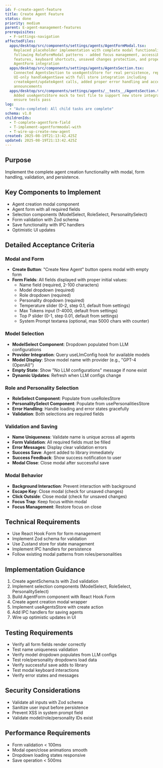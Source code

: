```yaml
---
id: F-create-agent-feature
title: Create Agent Feature
status: done
priority: medium
parent: E-agent-management-features
prerequisites:
  - F-settings-navigation
affectedFiles:
  apps/desktop/src/components/settings/agents/AgentFormModal.tsx:
    Replaced placeholder implementation with complete modal functionality
    following RoleFormModal patterns - added focus management, accessibility
    features, keyboard shortcuts, unsaved changes protection, and proper
    AgentForm integration
  apps/desktop/src/components/settings/agents/AgentsSection.tsx:
    Connected AgentsSection to useAgentsStore for real persistence, replaced
    UI-only handleAgentSave with full store integration including
    createAgent/updateAgent calls, added proper error handling and accessibility
    announcements
  apps/desktop/src/components/settings/agents/__tests__/AgentsSection.test.tsx:
    Added useAgentsStore mock to test file to support new store integration and
    ensure tests pass
log:
  - "Auto-completed: All child tasks are complete"
schema: v1.0
childrenIds:
  - T-complete-agentform-field
  - T-implement-agentformmodal-with
  - T-wire-up-create-new-agent
created: 2025-08-19T21:13:42.425Z
updated: 2025-08-19T21:13:42.425Z
---
```


## Purpose

Implement the complete agent creation functionality with modal, form handling, validation, and persistence.

## Key Components to Implement

- Agent creation modal component
- Agent form with all required fields
- Selection components (ModelSelect, RoleSelect, PersonalitySelect)
- Form validation with Zod schema
- Save functionality with IPC handlers
- Optimistic UI updates

## Detailed Acceptance Criteria

### Modal and Form

- **Create Button**: "Create New Agent" button opens modal with empty form
- **Form Fields**: All fields displayed with proper initial values:
  - Name field (required, 2-100 characters)
  - Model dropdown (required)
  - Role dropdown (required)
  - Personality dropdown (required)
  - Temperature slider (0-2, step 0.1, default from settings)
  - Max Tokens input (1-4000, default from settings)
  - Top P slider (0-1, step 0.01, default from settings)
  - System Prompt textarea (optional, max 5000 chars with counter)

### Model Selection

- **ModelSelect Component**: Dropdown populated from LLM configurations
- **Provider Integration**: Query useLlmConfig hook for available models
- **Model Display**: Show model name with provider (e.g., "GPT-4 (OpenAI)")
- **Empty State**: Show "No LLM configurations" message if none exist
- **Dynamic Updates**: Refresh when LLM configs change

### Role and Personality Selection

- **RoleSelect Component**: Populate from useRolesStore
- **PersonalitySelect Component**: Populate from usePersonalitiesStore
- **Error Handling**: Handle loading and error states gracefully
- **Validation**: Both selections are required fields

### Validation and Saving

- **Name Uniqueness**: Validate name is unique across all agents
- **Form Validation**: All required fields must be filled
- **Error Messages**: Display clear validation errors
- **Success Save**: Agent added to library immediately
- **Success Feedback**: Show success notification to user
- **Modal Close**: Close modal after successful save

### Modal Behavior

- **Background Interaction**: Prevent interaction with background
- **Escape Key**: Close modal (check for unsaved changes)
- **Click Outside**: Close modal (check for unsaved changes)
- **Focus Trap**: Keep focus within modal
- **Focus Management**: Restore focus on close

## Technical Requirements

- Use React Hook Form for form management
- Implement Zod schema for validation
- Use Zustand store for state management
- Implement IPC handlers for persistence
- Follow existing modal patterns from roles/personalities

## Implementation Guidance

1. Create agentSchema.ts with Zod validation
2. Implement selection components (ModelSelect, RoleSelect, PersonalitySelect)
3. Build AgentForm component with React Hook Form
4. Create agent creation modal wrapper
5. Implement useAgentsStore with create action
6. Add IPC handlers for saving agents
7. Wire up optimistic updates in UI

## Testing Requirements

- Verify all form fields render correctly
- Test name uniqueness validation
- Verify model dropdown populates from LLM configs
- Test role/personality dropdowns load data
- Verify successful save adds to library
- Test modal keyboard interactions
- Verify error states and messages

## Security Considerations

- Validate all inputs with Zod schema
- Sanitize user input before persistence
- Prevent XSS in system prompt field
- Validate model/role/personality IDs exist

## Performance Requirements

- Form validation < 100ms
- Modal open/close animations smooth
- Dropdown loading states responsive
- Save operation < 500ms
